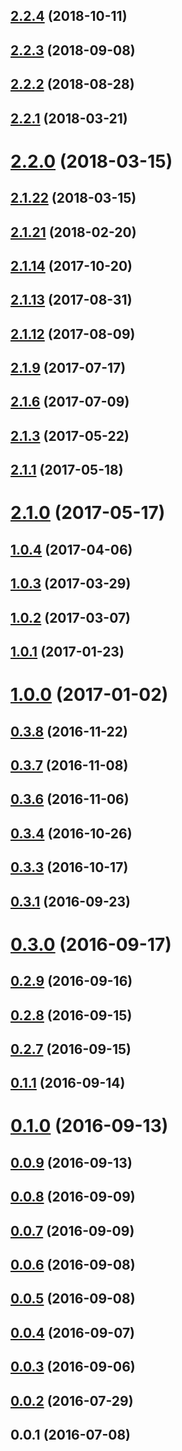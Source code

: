 ## [2.2.4](https://github.com/dollarshaveclub/reframe.js/compare/2.2.3...2.2.4) (2018-10-11)




## [2.2.3](https://github.com/dollarshaveclub/reframe.js/compare/2.2.2...2.2.3) (2018-09-08)




## [2.2.2](https://github.com/dollarshaveclub/reframe.js/compare/2.2.1...2.2.2) (2018-08-28)




## [2.2.1](https://github.com/dollarshaveclub/reframe.js/compare/2.2.0...2.2.1) (2018-03-21)




# [2.2.0](https://github.com/dollarshaveclub/reframe.js/compare/2.1.22...2.2.0) (2018-03-15)




## [2.1.22](https://github.com/dollarshaveclub/reframe.js/compare/2.1.21...2.1.22) (2018-03-15)




## [2.1.21](https://github.com/dollarshaveclub/reframe.js/compare/2.1.14...2.1.21) (2018-02-20)




## [2.1.14](https://github.com/dollarshaveclub/reframe.js/compare/2.1.13...2.1.14) (2017-10-20)




## [2.1.13](https://github.com/dollarshaveclub/reframe.js/compare/2.1.12...2.1.13) (2017-08-31)




## [2.1.12](https://github.com/dollarshaveclub/reframe.js/compare/2.1.9...2.1.12) (2017-08-09)




## [2.1.9](https://github.com/dollarshaveclub/reframe.js/compare/2.1.6...2.1.9) (2017-07-17)




## [2.1.6](https://github.com/dollarshaveclub/reframe.js/compare/2.1.3...2.1.6) (2017-07-09)




## [2.1.3](https://github.com/dollarshaveclub/reframe.js/compare/2.1.1...2.1.3) (2017-05-22)




## [2.1.1](https://github.com/dollarshaveclub/reframe.js/compare/2.1.0...2.1.1) (2017-05-18)




# [2.1.0](https://github.com/dollarshaveclub/reframe.js/compare/1.0.4...2.1.0) (2017-05-17)




## [1.0.4](https://github.com/dollarshaveclub/reframe.js/compare/1.0.3...1.0.4) (2017-04-06)




## [1.0.3](https://github.com/dollarshaveclub/reframe.js/compare/1.0.2...1.0.3) (2017-03-29)




## [1.0.2](https://github.com/dollarshaveclub/reframe.js/compare/1.0.1...1.0.2) (2017-03-07)




## [1.0.1](https://github.com/dollarshaveclub/reframe.js/compare/1.0.0...1.0.1) (2017-01-23)




# [1.0.0](https://github.com/dollarshaveclub/reframe.js/compare/0.3.8...1.0.0) (2017-01-02)




## [0.3.8](https://github.com/dollarshaveclub/reframe.js/compare/0.3.7...0.3.8) (2016-11-22)




## [0.3.7](https://github.com/dollarshaveclub/reframe.js/compare/0.3.6...0.3.7) (2016-11-08)




## [0.3.6](https://github.com/dollarshaveclub/reframe.js/compare/0.3.5...0.3.6) (2016-11-06)




## [0.3.4](https://github.com/dollarshaveclub/reframe.js/compare/0.3.3...0.3.4) (2016-10-26)




## [0.3.3](https://github.com/dollarshaveclub/reframe.js/compare/0.3.2...0.3.3) (2016-10-17)




## [0.3.1](https://github.com/dollarshaveclub/reframe.js/compare/0.3.0...0.3.1) (2016-09-23)




# [0.3.0](https://github.com/dollarshaveclub/reframe.js/compare/0.2.9...0.3.0) (2016-09-17)




## [0.2.9](https://github.com/dollarshaveclub/reframe.js/compare/0.2.8...0.2.9) (2016-09-16)




## [0.2.8](https://github.com/dollarshaveclub/reframe.js/compare/0.2.7...0.2.8) (2016-09-15)




## [0.2.7](https://github.com/dollarshaveclub/reframe.js/compare/0.2.6...0.2.7) (2016-09-15)




## [0.1.1](https://github.com/dollarshaveclub/reframe.js/compare/v0.1.0...v0.1.1) (2016-09-14)




# [0.1.0](https://github.com/dollarshaveclub/reframe.js/compare/v0.0.9...v0.1.0) (2016-09-13)




## [0.0.9](https://github.com/dollarshaveclub/reframe.js/compare/v0.0.8...v0.0.9) (2016-09-13)




## [0.0.8](https://github.com/dollarshaveclub/reframe.js/compare/v0.0.7...v0.0.8) (2016-09-09)




## [0.0.7](https://github.com/dollarshaveclub/reframe.js/compare/v0.0.6...v0.0.7) (2016-09-09)




## [0.0.6](https://github.com/dollarshaveclub/reframe.js/compare/v0.0.5...v0.0.6) (2016-09-08)




## [0.0.5](https://github.com/dollarshaveclub/reframe.js/compare/v0.0.4...v0.0.5) (2016-09-08)




## [0.0.4](https://github.com/dollarshaveclub/reframe.js/compare/v0.0.3...v0.0.4) (2016-09-07)




## [0.0.3](https://github.com/dollarshaveclub/reframe.js/compare/v0.0.2...v0.0.3) (2016-09-06)




## [0.0.2](https://github.com/dollarshaveclub/reframe.js/compare/v0.0.1...v0.0.2) (2016-07-29)




## 0.0.1 (2016-07-08)




